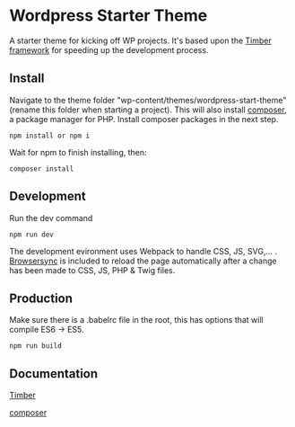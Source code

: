 # Wordpress Starter Theme
A starter theme for kicking off WP projects. It's based upon the [Timber framework](https://www.upstatement.com/timber/) for speeding up the development process.

## Install
Navigate to the theme folder "wp-content/themes/wordpress-start-theme" (rename this folder when starting a project). This will also install [composer](https://getcomposer.org/), a package manager for PHP. Install composer packages in the next step.
```install
npm install or npm i
```
Wait for npm to finish installing, then:
```composer
composer install
```

## Development
Run the dev command
```npm run dev
npm run dev
```
The development evironment uses Webpack to handle CSS, JS, SVG,... . [Browsersync](https://github.com/Browsersync/browser-sync) is included to reload the page automatically after a change has been made to CSS, JS, PHP & Twig files.

## Production
Make sure there is a .babelrc file in the root, this has options that will compile ES6 -> ES5.
```npm run build
npm run build
```

## Documentation
[Timber](https://timber.github.io/docs/)

[composer](https://getcomposer.org/)
